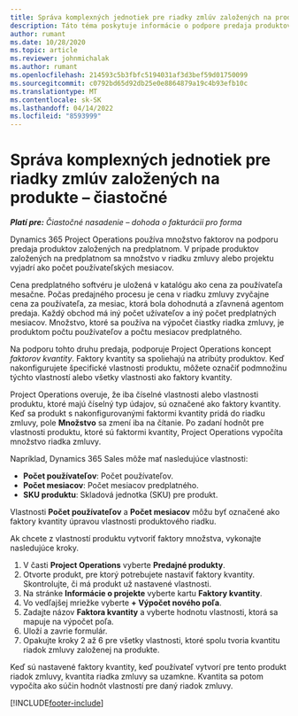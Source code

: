 ```yaml
---
title: Správa komplexných jednotiek pre riadky zmlúv založených na produkte – čiastočné
description: Táto téma poskytuje informácie o podpore predaja produktov založených na predplatnom.
author: rumant
ms.date: 10/28/2020
ms.topic: article
ms.reviewer: johnmichalak
ms.author: rumant
ms.openlocfilehash: 214593c5b3fbfc5194031af3d3bef59d01750099
ms.sourcegitcommit: c0792bd65d92db25e0e8864879a19c4b93efb10c
ms.translationtype: MT
ms.contentlocale: sk-SK
ms.lasthandoff: 04/14/2022
ms.locfileid: "8593999"
---
```

# <a name="manage-complex-units-for-product-based-contract-lines---lite"></a>Správa komplexných jednotiek pre riadky zmlúv založených na produkte – čiastočné

_**Platí pre:** Čiastočné nasadenie – dohoda o fakturácii pro forma_

Dynamics 365 Project Operations používa množstvo faktorov na podporu predaja produktov založených na predplatnom. V prípade produktov založených na predplatnom sa množstvo v riadku zmluvy alebo projektu vyjadrí ako počet používateľských mesiacov.

Cena predplatného softvéru je uložená v katalógu ako cena za používateľa mesačne. Počas predajného procesu je cena v riadku zmluvy zvyčajne cena za používateľa, za mesiac, ktorá bola dohodnutá a zľavnená agentom predaja. Každý obchod má iný počet užívateľov a iný počet predplatných mesiacov. Množstvo, ktoré sa používa na výpočet čiastky riadka zmluvy, je produktom počtu používateľov a počtu mesiacov predplatného.

Na podporu tohto druhu predaja, podporuje Project Operations koncept *faktorov kvantity*. Faktory kvantity sa spoliehajú na atribúty produktov. Keď nakonfigurujete špecifické vlastnosti produktu, môžete označiť podmnožinu týchto vlastností alebo všetky vlastnosti ako faktory kvantity.

Project Operations overuje, že iba číselné vlastnosti alebo vlastnosti produktu, ktoré majú číselný typ údajov, sú označené ako faktory kvantity. Keď sa produkt s nakonfigurovanými faktormi kvantity pridá do riadku zmluvy, pole **Množstvo** sa zmení iba na čítanie. Po zadaní hodnôt pre vlastnosti produktu, ktoré sú faktormi kvantity, Project Operations vypočíta množstvo riadka zmluvy.

Napríklad, Dynamics 365 Sales môže mať nasledujúce vlastnosti:

- **Počet používateľov**: Počet používateľov.
- **Počet mesiacov**: Počet mesiacov predplatného.
- **SKU produktu**: Skladová jednotka (SKU) pre produkt.

Vlastnosti **Počet používateľov** a **Počet mesiacov** môžu byť označené ako faktory kvantity úpravou vlastnosti produktového riadku.

Ak chcete z vlastností produktu vytvoriť faktory množstva, vykonajte nasledujúce kroky.

1. V časti **Project Operations** vyberte **Predajné produkty**.
2. Otvorte produkt, pre ktorý potrebujete nastaviť faktory kvantity. Skontrolujte, či má produkt už nastavené vlastnosti.
3. Na stránke **Informácie o projekte** vyberte kartu **Faktory kvantity**.
4. Vo vedľajšej mriežke vyberte **+ Výpočet nového poľa**.
5. Zadajte názov **Faktora kvantity** a vyberte hodnotu vlastnosti, ktorá sa mapuje na výpočet poľa.
6. Uloží a zavrie formulár.
7. Opakujte kroky 2 až 6 pre všetky vlastnosti, ktoré spolu tvoria kvantitu riadok zmluvy založenej na produkte.

Keď sú nastavené faktory kvantity, keď používateľ vytvorí pre tento produkt riadok zmluvy, kvantita riadka zmluvy sa uzamkne. Kvantita sa potom vypočíta ako súčin hodnôt vlastností pre daný riadok zmluvy.


[!INCLUDE[footer-include](../../includes/footer-banner.md)]